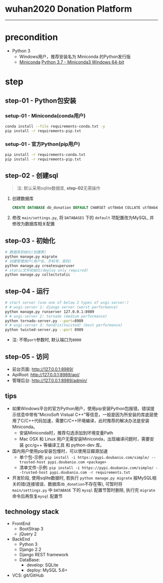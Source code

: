 # wuhan2020 Donation Platform

---

# precondition
* Python 3
	- Windows用户，推荐安装名为 Miniconda 的Python发行版
	- [Miniconda](https://docs.conda.io/en/latest/miniconda.html) [Python 3.7 - Miniconda3 Windows 64-bit](https://repo.anaconda.com/miniconda/Miniconda3-latest-Windows-x86_64.exe)

# step

## step-01 - Python包安装

### setup-01 - Miniconda(conda用户)
```bash
conda install --file requirements-conda.txt -y
pip install -r requirements-pip.txt
```

### setup-01 - 官方Python(pip用户)
```bash
pip install -r requirements-conda.txt
pip install -r requirements-pip.txt
```

## step-02 - 创建sql
> 注: 默认采用sqlite数据库, **step-02**无需操作

1. 创建数据库
	```sql
	CREATE DATABASE db_donation DEFAULT CHARSET utf8mb4 COLLATE utf8mb4_general_ci;
	```
2. 修改 `main/settings.py`, 将 `DATABASES` 下的 `default` 项配置改为MySQL, 并修改为数据库相关配置

## step-03 - 初始化
```bash
# 数据库初始化(创建表)
python manage.py migrate
# 创建管理用户(用户名、手机号、密码)
python manage.py createsuperuser
# static文件初始化(deploy only required)
python manage.py collectstatic
```

## step-04 - 运行
```bash
# start server (use one of below 3 types of wsgi-server:)
# # wsgi-server 1: django server (worst performance)
python manage.py runserver 127.0.0.1:8989
# # wsgi-server 2: tornado (medium performance)
python tornado-server.py --port=8989
# # wsgi-server 3: hendrix(twisted) (best performance)
python twisted-server.py --port 8989
```
* 注: 不带`port`参数时, 默认端口为`8000`

## step-05 - 访问
- 前台页面: http://127.0.0.1:8989/
- ApiRoot: http://127.0.0.1:8989/api/
- 管理后台: http://127.0.0.1:8989/admin/

## tips
* 如果Windows平台的官方Python用户，使用pip安装Python包报错，错误提示信息中带有“MicroSoft Vistual C++”等信息，一般是因为所安装的库底层使用了C/C++代码加速，需要C/C++环境编译，此时推荐的解决办法是安装Miniconda。
	- 安装Miniconda时，推荐勾选添加到环境变量Path
	- Mac OSX 和 Linux 用户无需安装Miniconda，出现编译问题时，需要安装 gcc/g++ 等编译工具 和 python-dev 库。
* 国内用户使用pip安装包慢时，可以使用豆瓣源加速
	- 单个包-示例: `pip install -i https://pypi.doubanio.com/simple/ --trusted-host pypi.doubanio.com <package>`
	- 清单文件-示例: `pip install -i https://pypi.doubanio.com/simple/ --trusted-host pypi.doubanio.com -r requirements.txt`
* 开发阶段, 使用sqlite数据时, 若执行 `python manage.py migrate` 报MySQL相关的错(连接错误、数据库`db_donation`不存在等), 可暂时将 `main/settings.py` 中 `DATABASE` 下的 `mysql` 配置节暂时删除, 执行完 `migrate` 命令后再恢复`mysql` 配置节

## technology stack
* FrontEnd
	- BootStrap 3
	- jQuery 2
* BackEnd
	- Python 3
	- Django 2.2
	- Django REST framework
	- DataBase:
		+ develop: SQLite
		+ deploy: MySQL 5.6+
* VCS: git/GitHub
